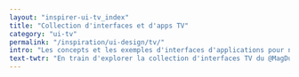 ```yaml
---
layout: "inspirer-ui-tv_index"
title: "Collection d'interfaces et d'apps TV"
category: "ui-tv"
permalink: "/inspiration/ui-design/tv/"
intro: "Les concepts et les exemples d'interfaces d'applications pour nos chers téléviseurs ne sont pas légions sur les internets. J'essaie de réunir les meilleurs designs TV dans cette sélection. N'hésitez pas à partager vos créations ou vos trouvailles."
text-twtr: "En train d'explorer la collection d'interfaces TV du @MagDuWebdesign"
---
```

